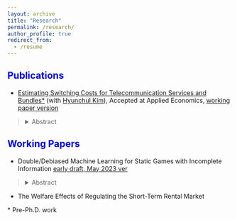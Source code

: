 ```yaml
---
layout: archive
title: "Research"
permalink: /research/
author_profile: true
redirect_from:
  - /resume
---
```


<span style="color:blue">Publications</span>
---

- [Estimating Switching Costs for Telecommunication Services and Bundles*](https://www.tandfonline.com/doi/full/10.1080/00036846.2022.2030046) (with [Hyunchul Kim](https://hyunkimecon.github.io/)), Accepted at Applied Economics, [working paper version](https://papers.ssrn.com/sol3/papers.cfm?abstract_id=3787321)

> <details><summary>Abstract</summary>  We develop a consumer level demand model of telecommunications and broadcasting services taking into account the exhaustive set of alternatives available to consumers, including bundled services. We then estimate the switching costs associated with bundling. Previous studies are confined to choices of only one or two services, rather than addressing inter-relationships among different services made possible through bundling. We find that our approach improves the accuracy of switching cost estimates compared with when the choice sets are restricted in demand models. Our results also indicate that switching costs incurred with bundling are substantial, making up approximately 65% of monthly service costs. </details>


<span style="color:blue">Working Papers</span>
---

-  Double/Debiased Machine Learning for Static Games with Incomplete Information [early draft, May 2023 ver](https://papers.ssrn.com/sol3/papers.cfm?abstract_id=4377695)

> <details><summary>Abstract</summary>  This paper introduces estimation and inference methods for static games with incomplete information, utilizing modern machine learning techniques. Traditional two-step methods, as discussed in Bajari et al. (2010), are limited to low-dimensional covariates relative to the sample size N. In the case of high-dimensional data, machine learning estimators are commonly employed to recover the first-stage nuisance parameters η, which represent the rival’s action probabilities. However, the use of these prevalent methods can unintentionally introduce biases into the structural parameter of interest, θ0, due to regularization and overfitting challenges. To address these biases, the proposed estimator leverages Neyman orthogonal moments and a cross-fitting algorithm. This allows researchers to utilize machine learning methods such as Lasso, Random Forest, or Neural Networks to estimate the first-stage nuisance parameters. Consequently, the resulting estimates of the structural parameters of interest are √N -consistent and asymptotically normal. Monte Carlo experiments demonstrate that without correcting the moment condition, the nuisance parameters estimated from machine learning estimators can cause substantial downward biases (towards zero) in the estimates of θ0. In contrast, the proposed estimator based on orthogonal moments effectively mitigates these biases, leading to unbiased estimates centered around the true value.

- The Welfare Effects of Regulating the Short-Term Rental Market
 

\* Pre-Ph.D. work
